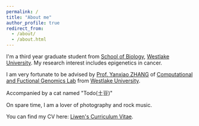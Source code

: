 ```yaml
---
permalink: /
title: "About me"
author_profile: true
redirect_from: 
  - /about/
  - /about.html
---
```


I'm a third year graduate student from [School of Biology](https://sls.westlake.edu.cn/About/Overview/), [Westlake University](https://westlake.edu.cn/). My research interest includes epigenetics in cancer.

I am very fortunate to be advised by [Prof. Yanxiao ZHANG](https://www.westlake.edu.cn/faculty/yanxiao-zhang.html) of [Computational and Fuctional Genomics Lab](https://zhangyxlab.github.io/) from [Westlake University](https://westlake.edu.cn/).

Accompanied by a cat named "Todo(土豆)"

On spare time, I am a lover of photography and rock music.

You can find my CV here: [Liwen's Curriculum Vitae](../files/Liwen_Zhang_CV.pdf).


